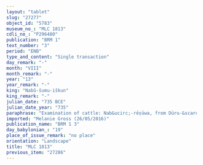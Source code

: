 ```yaml
---
layout: "tablet"
slug: "27277"
object_id: "5783"
museum_no_: "MLC 1813"
cdli_no_: "P296480"
publication: "BRM 1"
text_number: "3"
period: "ENB"
type_and_content: "Single transaction"
day_remark: "-"
month: "VIII"
month_remark: "-"
year: "13"
year_remark: "-"
king: "Nabû-šumu-iškun"
king_remark: "-"
julian_date: "735 BCE"
julian_date_year: "735"
paraphrase: "Examination of cattle: Nab&ucirc;-rēṣūwa, from Dūru-&scaron;a-Ammi-jabab, gives in sum 63 bovines (<em>littu</em>).<br /> &nbsp;"
imported: "Melanie Gross (26/05/2016)"
publication_name: "BRM 1 3"
day_babylonian_: "19"
place_of_issue_remark: "no place"
orientation: "Landscape"
title: "MLC 1813"
previous_item: "27286"
---
```

